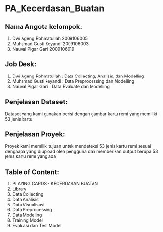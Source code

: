 # PA_Kecerdasan_Buatan

## Nama Angota kelompok:

1. Dwi Ageng Rohmatullah 2009106005
2. Muhamad Gusti Keyandi 2009106003
3. Nauval Pigar Gani     2009106019

## Job Desk:

1. Dwi Ageng Rohmatullah : Data Collecting, Analisis, dan Modelling
2. Muhamad Gusti keyandi : Data Preprocessing dan Modelling
3. Nauval Pigar Gani : Data Evaluate dan Modelling

## Penjelasan Dataset:

Dataset yang kami gunakan berisi dengan gambar kartu remi yang memiliki 53 jenis kartu

## Penjelasan Proyek:

Proyek kami memiliki tujuan untuk mendeteksi 53 jenis kartu remi sesuai dengaapa yang diupload oleh pengguna dan memberikan output berupa 53 jenis kartu remi yang ada

## Table of Content:

1. PLAYING CARDS - KECERDASAN BUATAN
2. Library
3. Data Collecting
4. Data Analisis
5. Data Visualisasi
6. Data Preprocessing
7. Data Modeling
8. Training Model
9. Evaluasi dan Test Model
